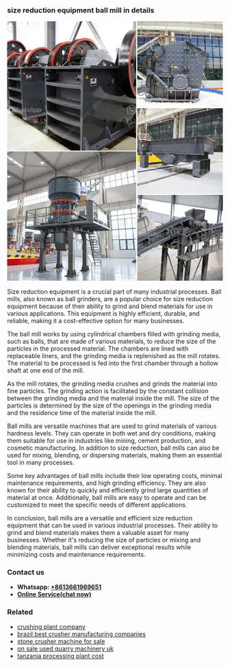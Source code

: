<h3>size reduction equipment ball mill in details</h3><img src='1708408590.jpg' alt=''><p>Size reduction equipment is a crucial part of many industrial processes. Ball mills, also known as ball grinders, are a popular choice for size reduction equipment because of their ability to grind and blend materials for use in various applications. This equipment is highly efficient, durable, and reliable, making it a cost-effective option for many businesses.</p><p>The ball mill works by using cylindrical chambers filled with grinding media, such as balls, that are made of various materials, to reduce the size of the particles in the processed material. The chambers are lined with replaceable liners, and the grinding media is replenished as the mill rotates. The material to be processed is fed into the first chamber through a hollow shaft at one end of the mill.</p><p>As the mill rotates, the grinding media crushes and grinds the material into fine particles. The grinding action is facilitated by the constant collision between the grinding media and the material inside the mill. The size of the particles is determined by the size of the openings in the grinding media and the residence time of the material inside the mill.</p><p>Ball mills are versatile machines that are used to grind materials of various hardness levels. They can operate in both wet and dry conditions, making them suitable for use in industries like mining, cement production, and cosmetic manufacturing. In addition to size reduction, ball mills can also be used for mixing, blending, or dispersing materials, making them an essential tool in many processes.</p><p>Some key advantages of ball mills include their low operating costs, minimal maintenance requirements, and high grinding efficiency. They are also known for their ability to quickly and efficiently grind large quantities of material at once. Additionally, ball mills are easy to operate and can be customized to meet the specific needs of different applications.</p><p>In conclusion, ball mills are a versatile and efficient size reduction equipment that can be used in various industrial processes. Their ability to grind and blend materials makes them a valuable asset for many businesses. Whether it's reducing the size of particles or mixing and blending materials, ball mills can deliver exceptional results while minimizing costs and maintenance requirements.</p><h3>Contact us</h3><ul><li><strong>Whatsapp:&nbsp;<a href="https://wa.me/8613661969651">+8613661969651</a></strong></li><li><a href="https://swt.shibang-china.com/?git&amp;zhl&amp;size reduction equipment ball mill in details"><strong>Online Service(chat now)</strong></a></li></ul><h3>Related</h3><ul><li><a href='crushing plant company.md'>crushing plant company</a></li><li><a href='brazil best crusher manufacturing companies.md'>brazil best crusher manufacturing companies</a></li><li><a href='stone crusher machine for sale.md'>stone crusher machine for sale</a></li><li><a href='on sale used quarry machinery uk.md'>on sale used quarry machinery uk</a></li><li><a href='tanzania processing plant cost.md'>tanzania processing plant cost</a></li></ul>